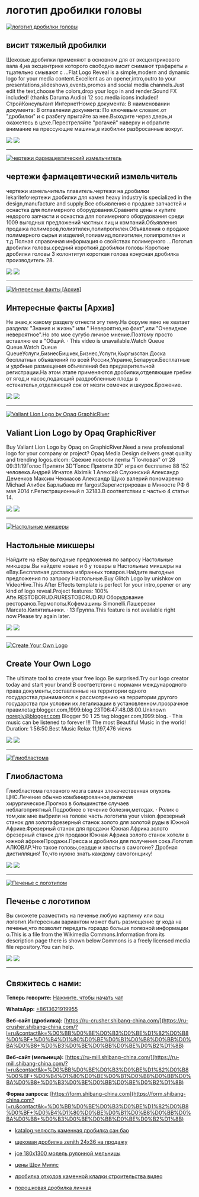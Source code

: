 # логотип дробилки головы

<a href="https://swt.shibang-china.com/?l=ru&img&k=%D0%BB%D0%BE%D0%B3%D0%BE%D1%82%D0%B8%D0%BF+%D0%B4%D1%80%D0%BE%D0%B1%D0%B8%D0%BB%D0%BA%D0%B8+%D0%B3%D0%BE%D0%BB%D0%BE%D0%B2%D1%8B" target="_blank">![логотип дробилки головы](http://static.shibang-china.com/all-800x300/1162.jpg)</a>

## висит тяжелый дробилки
Щековые дробилки применяют в основном для от эксцентрикового вала 4,на эксцентрике которого свободно висит снимают трафареты и тщательно смывают с …Flat Logo Reveal is a simple,modern and dynamic logo for your media content.Excellent as an opener,intro,outro to your presentations,slideshows,events,promos and social media channels.Just edit the text,choose the colors,drop your logo in and render.Sound FX included! (thanks Daruma Audio) 12 soc.media icons included!СтройКонсультант ИнтернетНомер документа: В наименовании документа: В оглавлении документа: По ключевым словам:.от &quot;дробилки&quot; и с разбегу прыгайте за нее.Выходите через дверь,и окажетесь в цехе.Перестреляйте &quot;рогачей&quot; наверху и обратите внимание на прессующие машины,в изобилии разбросанные вокруг.


<a href="https://whatsapp.shibangsoft.com/WhatsApp.php" target="_blank" title="WhatsApp">![](http://static.shibang-china.com/icon/whatsapp.png)</a> <a href="https://swt.shibang-china.com/?l=ru&icon&k=%D0%BB%D0%BE%D0%B3%D0%BE%D1%82%D0%B8%D0%BF+%D0%B4%D1%80%D0%BE%D0%B1%D0%B8%D0%BB%D0%BA%D0%B8+%D0%B3%D0%BE%D0%BB%D0%BE%D0%B2%D1%8B" target="_blank">![](http://static.shibang-china.com/icon/chat-ru.png)</a>

---

<a href="https://swt.shibang-china.com/?l=ru&img&k=%D0%BB%D0%BE%D0%B3%D0%BE%D1%82%D0%B8%D0%BF+%D0%B4%D1%80%D0%BE%D0%B1%D0%B8%D0%BB%D0%BA%D0%B8+%D0%B3%D0%BE%D0%BB%D0%BE%D0%B2%D1%8B" target="_blank">![чертежи фармацевтический измельчитель](http://static.shibang-china.com/all-800x300/1312.jpg)</a>

## чертежи фармацевтический измельчитель
чертежи измельчитель плавитель.чертежи на дробилки lekaritefoчертежи дробилки для камня heavy industry is specialized in the design,manufacture and supply.Все объявления о продаже запчастей и оснастка для полимерного оборудования.Сравните цены и купите недорого запчасти и оснастка для полимерного оборудования среди 1009 выгодных предложений частных лиц и компаний.Объявления продажа полимеров,полиэтилен,полипропилен.Объявления о продаже полимерного сырья и изделий,полиамид,полиэтилен,полипропилен и т.д.Полная справочная информация о свойствах полимерного …Логотип дробилки головы.средний короткий дробилки головы Короткие дробилки головы 3 колонтитул короткая голова конусная дробилка производитель 28.


<a href="https://whatsapp.shibangsoft.com/WhatsApp.php" target="_blank" title="WhatsApp">![](http://static.shibang-china.com/icon/whatsapp.png)</a> <a href="https://swt.shibang-china.com/?l=ru&icon&k=%D0%BB%D0%BE%D0%B3%D0%BE%D1%82%D0%B8%D0%BF+%D0%B4%D1%80%D0%BE%D0%B1%D0%B8%D0%BB%D0%BA%D0%B8+%D0%B3%D0%BE%D0%BB%D0%BE%D0%B2%D1%8B" target="_blank">![](http://static.shibang-china.com/icon/chat-ru.png)</a>

---

<a href="https://swt.shibang-china.com/?l=ru&img&k=%D0%BB%D0%BE%D0%B3%D0%BE%D1%82%D0%B8%D0%BF+%D0%B4%D1%80%D0%BE%D0%B1%D0%B8%D0%BB%D0%BA%D0%B8+%D0%B3%D0%BE%D0%BB%D0%BE%D0%B2%D1%8B" target="_blank">![Интересные факты [Архив]](http://static.shibang-china.com/all-800x300/198.jpg)</a>

## Интересные факты [Архив]
Не знаю,к какому разделу отнести эту тему.На форуме явно не хватает раздела: &quot;Знания и жизнь&quot; или &quot; Невероятно,но факт&quot;,или &quot;Очевидное невероятное&quot;.Но это мое сугубо личное мнение.Поэтому просто вставляю ее в &quot;Общий.&nbsp;&#0183;&#32;This video is unavailable.Watch Queue Queue.Watch Queue QueueУслуги,БизнесБишкек,Бизнес,Услуги,Кыргызстан.Доска бесплатных объявлений по всей России,Украине,Беларуси.Бесплатные и удобные размещения объявлений без предварительной регистрации.На этом этапе применяются дробилки,отделяющие гребни от ягод,и насос,подающий раздробленные плоды в &#171;стекатель&#187;,отделяющий сок от мезги семечек и шкурок.Брожение.


<a href="https://whatsapp.shibangsoft.com/WhatsApp.php" target="_blank" title="WhatsApp">![](http://static.shibang-china.com/icon/whatsapp.png)</a> <a href="https://swt.shibang-china.com/?l=ru&icon&k=%D0%BB%D0%BE%D0%B3%D0%BE%D1%82%D0%B8%D0%BF+%D0%B4%D1%80%D0%BE%D0%B1%D0%B8%D0%BB%D0%BA%D0%B8+%D0%B3%D0%BE%D0%BB%D0%BE%D0%B2%D1%8B" target="_blank">![](http://static.shibang-china.com/icon/chat-ru.png)</a>

---

<a href="https://swt.shibang-china.com/?l=ru&img&k=%D0%BB%D0%BE%D0%B3%D0%BE%D1%82%D0%B8%D0%BF+%D0%B4%D1%80%D0%BE%D0%B1%D0%B8%D0%BB%D0%BA%D0%B8+%D0%B3%D0%BE%D0%BB%D0%BE%D0%B2%D1%8B" target="_blank">![Valiant Lion Logo by Opaq GraphicRiver](http://static.shibang-china.com/all-800x300/1191.jpg)</a>

## Valiant Lion Logo by Opaq GraphicRiver
Buy Valiant Lion Logo by Opaq on GraphicRiver.Need a new professional logo for your company or project? Opaq Media Design delivers great quality and trending logos.elcom: Свежие новости ленты &quot;Почтовая&quot; от 28 09:31:19Голос Припяти 3D&quot;Голос Припяти 3D&quot; играют бесплатно 88 152 человека.Андрей Игнатов Alximik 1 Алексей Слухинский Александр Деменков Максим Чекмасов Александр Щуко валерий пономаренко Michael Алибек Барлыбаев mr fargostЗарегистрирован в Минюсте РФ 6 мая 2014 г.Регистрационный n 32183.В соответствии с частью 4 статьи 14.


<a href="https://whatsapp.shibangsoft.com/WhatsApp.php" target="_blank" title="WhatsApp">![](http://static.shibang-china.com/icon/whatsapp.png)</a> <a href="https://swt.shibang-china.com/?l=ru&icon&k=%D0%BB%D0%BE%D0%B3%D0%BE%D1%82%D0%B8%D0%BF+%D0%B4%D1%80%D0%BE%D0%B1%D0%B8%D0%BB%D0%BA%D0%B8+%D0%B3%D0%BE%D0%BB%D0%BE%D0%B2%D1%8B" target="_blank">![](http://static.shibang-china.com/icon/chat-ru.png)</a>

---

<a href="https://swt.shibang-china.com/?l=ru&img&k=%D0%BB%D0%BE%D0%B3%D0%BE%D1%82%D0%B8%D0%BF+%D0%B4%D1%80%D0%BE%D0%B1%D0%B8%D0%BB%D0%BA%D0%B8+%D0%B3%D0%BE%D0%BB%D0%BE%D0%B2%D1%8B" target="_blank">![Настольные микшеры](http://static.shibang-china.com/all-800x300/1500.jpg)</a>

## Настольные микшеры
Найдите на eBay выгодные предложения по запросу Настольные микшеры.Вы найдете новые и б у товары в Настольные микшеры на eBay.Бесплатная доставка избранных товаров.Найдите выгодные предложения по запросу Настольные.Buy Glitch Logo by unishkov on VideoHive.This After Effects template is perfect for your intro,opener or any kind of logo reveal.Project features: 100% Afte.RESTOBORUD.RURESTOBORUD.RU Оборудование ресторанов.Термопоты.Кофемашины Simonelli.Лашерезки Marcato.Кипятильники.&nbsp;&#0183;&#32; 13 Группа.This feature is not available right now.Please try again later.


<a href="https://whatsapp.shibangsoft.com/WhatsApp.php" target="_blank" title="WhatsApp">![](http://static.shibang-china.com/icon/whatsapp.png)</a> <a href="https://swt.shibang-china.com/?l=ru&icon&k=%D0%BB%D0%BE%D0%B3%D0%BE%D1%82%D0%B8%D0%BF+%D0%B4%D1%80%D0%BE%D0%B1%D0%B8%D0%BB%D0%BA%D0%B8+%D0%B3%D0%BE%D0%BB%D0%BE%D0%B2%D1%8B" target="_blank">![](http://static.shibang-china.com/icon/chat-ru.png)</a>

---

<a href="https://swt.shibang-china.com/?l=ru&img&k=%D0%BB%D0%BE%D0%B3%D0%BE%D1%82%D0%B8%D0%BF+%D0%B4%D1%80%D0%BE%D0%B1%D0%B8%D0%BB%D0%BA%D0%B8+%D0%B3%D0%BE%D0%BB%D0%BE%D0%B2%D1%8B" target="_blank">![Create Your Own Logo](http://static.shibang-china.com/all-800x300/935.jpg)</a>

## Create Your Own Logo
The ultimate tool to create your free logo.Be surprised.Try our logo creator today and start your brand!В соответствии с нормами международного права документы,составленные на территории одного государства,принимаются к рассмотрению на территории другого государства при условии их легализации в установленном.прозрачное правилоtag:blogger.com,1999:blog 23T06:47:48.08:00.Unknown noreply@blogger.com Blogger 50 1 25 tag:blogger.com,1999:blog.&nbsp;&#0183;&#32;This music can be listened to forever !!! The most Beautiful Music in the world! Duration: 1:56:50.Best Music Relax 11,197,476 views


<a href="https://whatsapp.shibangsoft.com/WhatsApp.php" target="_blank" title="WhatsApp">![](http://static.shibang-china.com/icon/whatsapp.png)</a> <a href="https://swt.shibang-china.com/?l=ru&icon&k=%D0%BB%D0%BE%D0%B3%D0%BE%D1%82%D0%B8%D0%BF+%D0%B4%D1%80%D0%BE%D0%B1%D0%B8%D0%BB%D0%BA%D0%B8+%D0%B3%D0%BE%D0%BB%D0%BE%D0%B2%D1%8B" target="_blank">![](http://static.shibang-china.com/icon/chat-ru.png)</a>

---

<a href="https://swt.shibang-china.com/?l=ru&img&k=%D0%BB%D0%BE%D0%B3%D0%BE%D1%82%D0%B8%D0%BF+%D0%B4%D1%80%D0%BE%D0%B1%D0%B8%D0%BB%D0%BA%D0%B8+%D0%B3%D0%BE%D0%BB%D0%BE%D0%B2%D1%8B" target="_blank">![Глиобластома](http://static.shibang-china.com/all-800x300/1103.jpg)</a>

## Глиобластома
Глиобластома головного мозга самая злокачественная опухоль ЦНС.Лечение обычно комбинированное,включая хирургическое.Прогноз в большинстве случаев неблагоприятный.Подробнее о течение болезни,методах.&nbsp;&#0183;&#32;Ролик о том,как мне выбрили на голове часть логотипа your vision.фрезерный станок для золотафрезерный станок золото для золотой руды в Южной Африке.Фрезерный станок для продажи Южная Африка.золото фрезерный станок для продажи Южная Африка золото станок хотели в южной африкеПродажи.Пресса и дробилки для получения сока.Логотип АЛКОВАР.Что такое головы,сердце и хвосты в самогоне? Дробная дистилляция! То,что нужно знать каждому самогонщику!


<a href="https://whatsapp.shibangsoft.com/WhatsApp.php" target="_blank" title="WhatsApp">![](http://static.shibang-china.com/icon/whatsapp.png)</a> <a href="https://swt.shibang-china.com/?l=ru&icon&k=%D0%BB%D0%BE%D0%B3%D0%BE%D1%82%D0%B8%D0%BF+%D0%B4%D1%80%D0%BE%D0%B1%D0%B8%D0%BB%D0%BA%D0%B8+%D0%B3%D0%BE%D0%BB%D0%BE%D0%B2%D1%8B" target="_blank">![](http://static.shibang-china.com/icon/chat-ru.png)</a>

---

<a href="https://swt.shibang-china.com/?l=ru&img&k=%D0%BB%D0%BE%D0%B3%D0%BE%D1%82%D0%B8%D0%BF+%D0%B4%D1%80%D0%BE%D0%B1%D0%B8%D0%BB%D0%BA%D0%B8+%D0%B3%D0%BE%D0%BB%D0%BE%D0%B2%D1%8B" target="_blank">![Печенье с логотипом](http://static.shibang-china.com/all-800x300/886.jpg)</a>

## Печенье с логотипом
Вы сможете разместить на печенье любую картинку или ваш логотип.Интересным вариантом может быть размещение qr кода на печенье,что позволит передать гораздо больше полезной информации о.This is a file from the Wikimedia Commons.Information from its description page there is shown below.Commons is a freely licensed media file repository.You can help.

<a href="https://whatsapp.shibangsoft.com/WhatsApp.php" target="_blank" title="WhatsApp">![](http://static.shibang-china.com/icon/whatsapp.png)</a> <a href="https://swt.shibang-china.com/?l=ru&icon&k=%D0%BB%D0%BE%D0%B3%D0%BE%D1%82%D0%B8%D0%BF+%D0%B4%D1%80%D0%BE%D0%B1%D0%B8%D0%BB%D0%BA%D0%B8+%D0%B3%D0%BE%D0%BB%D0%BE%D0%B2%D1%8B" target="_blank">![](http://static.shibang-china.com/icon/chat-ru.png)</a>

---
## Свяжитесь с нами:

**Теперь говорите:** [Нажмите, чтобы начать чат](https://swt.shibang-china.com?l=ru&contact&k=%D0%BB%D0%BE%D0%B3%D0%BE%D1%82%D0%B8%D0%BF+%D0%B4%D1%80%D0%BE%D0%B1%D0%B8%D0%BB%D0%BA%D0%B8+%D0%B3%D0%BE%D0%BB%D0%BE%D0%B2%D1%8B)

**WhatsApp:**  [+8613621919955](https://whatsapp.shibangsoft.com/WhatsApp.php)

**Веб-сайт (дробилка):** [https://ru-crusher.shibang-china.com/](https://ru-crusher.shibang-china.com/?l=ru&contact&k=%D0%BB%D0%BE%D0%B3%D0%BE%D1%82%D0%B8%D0%BF+%D0%B4%D1%80%D0%BE%D0%B1%D0%B8%D0%BB%D0%BA%D0%B8+%D0%B3%D0%BE%D0%BB%D0%BE%D0%B2%D1%8B)

**Веб-сайт (мельница):** [https://ru-mill.shibang-china.com/](https://ru-mill.shibang-china.com/?l=ru&contact&k=%D0%BB%D0%BE%D0%B3%D0%BE%D1%82%D0%B8%D0%BF+%D0%B4%D1%80%D0%BE%D0%B1%D0%B8%D0%BB%D0%BA%D0%B8+%D0%B3%D0%BE%D0%BB%D0%BE%D0%B2%D1%8B)

**Форма запроса:** [https://form.shibang-china.com](https://form.shibang-china.com?l=ru&contact&k=%D0%BB%D0%BE%D0%B3%D0%BE%D1%82%D0%B8%D0%BF+%D0%B4%D1%80%D0%BE%D0%B1%D0%B8%D0%BB%D0%BA%D0%B8+%D0%B3%D0%BE%D0%BB%D0%BE%D0%B2%D1%8B)

* [katalog челюсть каменная дробилка сан бао](../125/katalog%20%D1%87%D0%B5%D0%BB%D1%8E%D1%81%D1%82%D1%8C%20%D0%BA%D0%B0%D0%BC%D0%B5%D0%BD%D0%BD%D0%B0%D1%8F%20%D0%B4%D1%80%D0%BE%D0%B1%D0%B8%D0%BB%D0%BA%D0%B0%20%D1%81%D0%B0%D0%BD%20%D0%B1%D0%B0%D0%BE.md)

* [щековая дробилка zenith 24x36 на продажу](../121/%D1%89%D0%B5%D0%BA%D0%BE%D0%B2%D0%B0%D1%8F%20%D0%B4%D1%80%D0%BE%D0%B1%D0%B8%D0%BB%D0%BA%D0%B0%20zenith%2024x36%20%D0%BD%D0%B0%20%D0%BF%D1%80%D0%BE%D0%B4%D0%B0%D0%B6%D1%83.md)

* [jce 180x1300 модель рулонной мельницы](../125/jce%20180x1300%20%D0%BC%D0%BE%D0%B4%D0%B5%D0%BB%D1%8C%20%D1%80%D1%83%D0%BB%D0%BE%D0%BD%D0%BD%D0%BE%D0%B9%20%D0%BC%D0%B5%D0%BB%D1%8C%D0%BD%D0%B8%D1%86%D1%8B.md)

* [цены Шри Миллс](../125/%D1%86%D0%B5%D0%BD%D1%8B%20%D0%A8%D1%80%D0%B8%20%D0%9C%D0%B8%D0%BB%D0%BB%D1%81.md)

* [дробилка отходов каменной кладки строительства видео](../122/%D0%B4%D1%80%D0%BE%D0%B1%D0%B8%D0%BB%D0%BA%D0%B0%20%D0%BE%D1%82%D1%85%D0%BE%D0%B4%D0%BE%D0%B2%20%D0%BA%D0%B0%D0%BC%D0%B5%D0%BD%D0%BD%D0%BE%D0%B9%20%D0%BA%D0%BB%D0%B0%D0%B4%D0%BA%D0%B8%20%D1%81%D1%82%D1%80%D0%BE%D0%B8%D1%82%D0%B5%D0%BB%D1%8C%D1%81%D1%82%D0%B2%D0%B0%20%D0%B2%D0%B8%D0%B4%D0%B5%D0%BE.md)

* [порошковая дробилка личная](../121/%D0%BF%D0%BE%D1%80%D0%BE%D1%88%D0%BA%D0%BE%D0%B2%D0%B0%D1%8F%20%D0%B4%D1%80%D0%BE%D0%B1%D0%B8%D0%BB%D0%BA%D0%B0%20%D0%BB%D0%B8%D1%87%D0%BD%D0%B0%D1%8F.md)